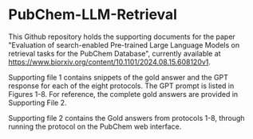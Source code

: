 # PubChem-LLM-Retrieval

This Github repository holds the supporting documents for the paper "Evaluation of search-enabled Pre-trained Large Language Models on retrieval tasks for the PubChem Database", currently available at https://www.biorxiv.org/content/10.1101/2024.08.15.608120v1.

Supporting file 1 contains snippets of the gold answer and the GPT response for each of the eight protocols. The GPT prompt is listed in Figures 1-8. For reference, the complete gold answers are provided in Supporting File 2.

Supporting file 2 contains the Gold answers from protocols 1-8, through running the protocol on the PubChem web interface.
